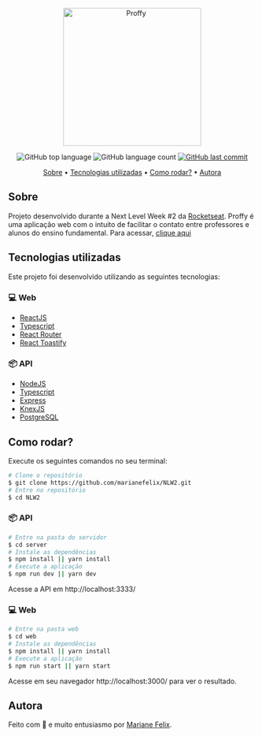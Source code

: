 <a href="https://proffywebapp.vercel.app/" target="_blank">
  <p align="center">
    <img src="https://user-images.githubusercontent.com/52718710/89372089-94173a00-d6bb-11ea-940c-f9f919fdb83c.png" alt="Proffy" width="280"/>
  </p>
</a>

<p align="center">
  <img alt="GitHub top language" src="https://img.shields.io/github/languages/top/marianefelix/NLW2.svg">

  <img alt="GitHub language count" src="https://img.shields.io/github/languages/count/marianefelix/NLW2.svg">

  <a href="https://github.com/marianefelix/NLW2/commits/master">
    <img alt="GitHub last commit" src="https://img.shields.io/github/last-commit/marianefelix/NLW2.svg">
  </a>
</p>

<p align="center">
  <a href="#sobre">Sobre</a> •
  <a href="#tecnologias-utilizadas">Tecnologias utilizadas</a> • 
  <a href="#como-rodar">Como rodar?</a> • 
  <a href="#autora">Autora</a>
</p>

## Sobre
Projeto desenvolvido durante a Next Level Week #2 da [Rocketseat](https://rocketseat.com.br/). Proffy é uma aplicação web com o intuito de facilitar o contato entre professores e alunos do ensino fundamental. Para acessar, [clique aqui](https://proffywebapp.vercel.app/)

## Tecnologias utilizadas

Este projeto foi desenvolvido utilizando as seguintes tecnologias:

### 💻 Web
- [ReactJS](https://reactjs.org/)
- [Typescript](https://www.typescriptlang.org/)
- [React Router](https://github.com/ReactTraining/react-router)
- [React Toastify](https://github.com/fkhadra/react-toastify)

### 📦 API
- [NodeJS](https://nodejs.org/en/)
- [Typescript](https://www.typescriptlang.org/)
- [Express](https://expressjs.com/)
- [KnexJS](http://knexjs.org/)
- [PostgreSQL](https://www.postgresql.org/)


## Como rodar?

Execute os seguintes comandos no seu terminal:

```bash
# Clone o repositório
$ git clone https://github.com/marianefelix/NLW2.git
# Entre no repositório
$ cd NLW2
```

### 📦 API

```bash
# Entre na pasta do servidor
$ cd server
# Instale as dependências
$ npm install || yarn install 
# Execute a aplicação
$ npm run dev || yarn dev 
```

Acesse a API em http://localhost:3333/

### 💻 Web

```bash
# Entre na pasta web
$ cd web
# Instale as dependências
$ npm install || yarn install 
# Execute a aplicação
$ npm run start || yarn start 
```

Acesse em seu navegador http://localhost:3000/ para ver o resultado.

## Autora

Feito com :purple_heart: e muito entusiasmo por [Mariane Felix](https://www.linkedin.com/in/mariane-felix-642350171/).
